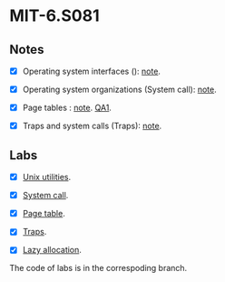# MIT-6.S081

## Notes

- [x] Operating system interfaces (): [note](https://github.com/Bowser1704/MIT-6.S081/blob/master/notes/operating-system-interfaces.md). 

- [x] Operating system organizations (System call): [note](https://github.com/Bowser1704/MIT-6.S081/blob/master/notes/operating-system-organizations.md). 

- [x] Page tables : [note](https://github.com/Bowser1704/MIT-6.S081/blob/master/notes/page-tables.md). [QA1](https://github.com/Bowser1704/MIT-6.S081/blob/master/notes/l-QA1.txt). 

- [x] Traps and system calls (Traps): [note](https://github.com/Bowser1704/MIT-6.S081/blob/master/notes/traps-and-systemcalls.md).

## Labs

- [x] [Unix utilities](https://github.com/Bowser1704/MIT-6.S081/blob/master/labs/unix-utilities).

- [x] [System call](https://github.com/Bowser1704/MIT-6.S081/blob/master/labs/system-call).

- [x] [Page table](https://github.com/Bowser1704/MIT-6.S081/tree/pgtbl).

- [x] [Traps](https://github.com/Bowser1704/MIT-6.S081/tree/traps).

- [x] [Lazy allocation](https://github.com/Bowser1704/MIT-6.S081/tree/lazy).

The code of labs is in the correspoding branch.